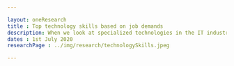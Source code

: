 ```yaml
---

layout: oneResearch
title : Top technology skills based on job demands
description: When we look at specialized technologies in the IT industry most of the jobs are in the space of Data science followed by DevOps and Full-stack.  There is a lot of buzz on IoT and Blockchain, but we are not seeing the buzz converting to job opportunities.
dates : 1st July 2020
researchPage : ../img/research/technologySkills.jpeg

---
```

